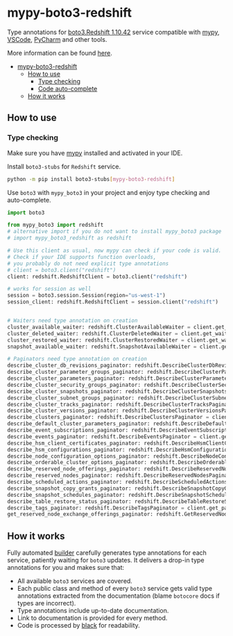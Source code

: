 # mypy-boto3-redshift

Type annotations for
[boto3.Redshift 1.10.42](https://boto3.amazonaws.com/v1/documentation/api/1.10.42/reference/services/redshift.html#Redshift) service
compatible with [mypy](https://github.com/python/mypy), [VSCode](https://code.visualstudio.com/),
[PyCharm](https://www.jetbrains.com/pycharm/) and other tools.

More information can be found [here](https://vemel.github.io/mypy_boto3/).

- [mypy-boto3-redshift](#mypy-boto3-redshift)
  - [How to use](#how-to-use)
    - [Type checking](#type-checking)
    - [Code auto-complete](#code-auto-complete)
  - [How it works](#how-it-works)

## How to use

### Type checking

Make sure you have [mypy](https://github.com/python/mypy) installed and activated in your IDE.

Install `boto3-stubs` for `Redshift` service.

```bash
python -m pip install boto3-stubs[mypy-boto3-redshift]
```

Use `boto3` with `mypy_boto3` in your project and enjoy type checking and auto-complete.

```python
import boto3

from mypy_boto3 import redshift
# alternative import if you do not want to install mypy_boto3 package
# import mypy_boto3_redshift as redshift

# Use this client as usual, now mypy can check if your code is valid.
# Check if your IDE supports function overloads,
# you probably do not need explicit type annotations
# client = boto3.client("redshift")
client: redshift.RedshiftClient = boto3.client("redshift")

# works for session as well
session = boto3.session.Session(region="us-west-1")
session_client: redshift.RedshiftClient = session.client("redshift")


# Waiters need type annotation on creation
cluster_available_waiter: redshift.ClusterAvailableWaiter = client.get_waiter("cluster_available")
cluster_deleted_waiter: redshift.ClusterDeletedWaiter = client.get_waiter("cluster_deleted")
cluster_restored_waiter: redshift.ClusterRestoredWaiter = client.get_waiter("cluster_restored")
snapshot_available_waiter: redshift.SnapshotAvailableWaiter = client.get_waiter("snapshot_available")

# Paginators need type annotation on creation
describe_cluster_db_revisions_paginator: redshift.DescribeClusterDbRevisionsPaginator = client.get_paginator("describe_cluster_db_revisions")
describe_cluster_parameter_groups_paginator: redshift.DescribeClusterParameterGroupsPaginator = client.get_paginator("describe_cluster_parameter_groups")
describe_cluster_parameters_paginator: redshift.DescribeClusterParametersPaginator = client.get_paginator("describe_cluster_parameters")
describe_cluster_security_groups_paginator: redshift.DescribeClusterSecurityGroupsPaginator = client.get_paginator("describe_cluster_security_groups")
describe_cluster_snapshots_paginator: redshift.DescribeClusterSnapshotsPaginator = client.get_paginator("describe_cluster_snapshots")
describe_cluster_subnet_groups_paginator: redshift.DescribeClusterSubnetGroupsPaginator = client.get_paginator("describe_cluster_subnet_groups")
describe_cluster_tracks_paginator: redshift.DescribeClusterTracksPaginator = client.get_paginator("describe_cluster_tracks")
describe_cluster_versions_paginator: redshift.DescribeClusterVersionsPaginator = client.get_paginator("describe_cluster_versions")
describe_clusters_paginator: redshift.DescribeClustersPaginator = client.get_paginator("describe_clusters")
describe_default_cluster_parameters_paginator: redshift.DescribeDefaultClusterParametersPaginator = client.get_paginator("describe_default_cluster_parameters")
describe_event_subscriptions_paginator: redshift.DescribeEventSubscriptionsPaginator = client.get_paginator("describe_event_subscriptions")
describe_events_paginator: redshift.DescribeEventsPaginator = client.get_paginator("describe_events")
describe_hsm_client_certificates_paginator: redshift.DescribeHsmClientCertificatesPaginator = client.get_paginator("describe_hsm_client_certificates")
describe_hsm_configurations_paginator: redshift.DescribeHsmConfigurationsPaginator = client.get_paginator("describe_hsm_configurations")
describe_node_configuration_options_paginator: redshift.DescribeNodeConfigurationOptionsPaginator = client.get_paginator("describe_node_configuration_options")
describe_orderable_cluster_options_paginator: redshift.DescribeOrderableClusterOptionsPaginator = client.get_paginator("describe_orderable_cluster_options")
describe_reserved_node_offerings_paginator: redshift.DescribeReservedNodeOfferingsPaginator = client.get_paginator("describe_reserved_node_offerings")
describe_reserved_nodes_paginator: redshift.DescribeReservedNodesPaginator = client.get_paginator("describe_reserved_nodes")
describe_scheduled_actions_paginator: redshift.DescribeScheduledActionsPaginator = client.get_paginator("describe_scheduled_actions")
describe_snapshot_copy_grants_paginator: redshift.DescribeSnapshotCopyGrantsPaginator = client.get_paginator("describe_snapshot_copy_grants")
describe_snapshot_schedules_paginator: redshift.DescribeSnapshotSchedulesPaginator = client.get_paginator("describe_snapshot_schedules")
describe_table_restore_status_paginator: redshift.DescribeTableRestoreStatusPaginator = client.get_paginator("describe_table_restore_status")
describe_tags_paginator: redshift.DescribeTagsPaginator = client.get_paginator("describe_tags")
get_reserved_node_exchange_offerings_paginator: redshift.GetReservedNodeExchangeOfferingsPaginator = client.get_paginator("get_reserved_node_exchange_offerings")
```

## How it works

Fully automated [builder](https://github.com/vemel/mypy_boto3) carefully generates
type annotations for each service, patiently waiting for `boto3` updates. It delivers
a drop-in type annotations for you and makes sure that:

- All available `boto3` services are covered.
- Each public class and method of every `boto3` service gets valid type annotations
  extracted from the documentation (blame `botocore` docs if types are incorrect).
- Type annotations include up-to-date documentation.
- Link to documentation is provided for every method.
- Code is processed by [black](https://github.com/psf/black) for readability.